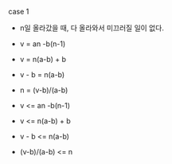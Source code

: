 case 1
- n일 올라갔을 때, 다 올라와서 미끄러질 일이 없다.
- v = an -b(n-1)
- v = n(a-b) + b
- v - b = n(a-b)
- n = (v-b)/(a-b)
  

- v <= an -b(n-1)
- v <= n(a-b) + b
- v - b <= n(a-b)
- (v-b)/(a-b) <= n

<!-- case 2
- n일 올라갔을 때,  -->
